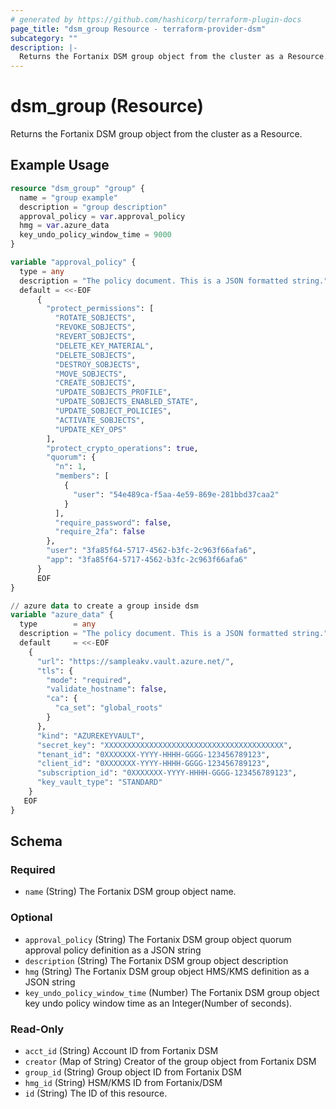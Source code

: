 ```yaml
---
# generated by https://github.com/hashicorp/terraform-plugin-docs
page_title: "dsm_group Resource - terraform-provider-dsm"
subcategory: ""
description: |-
  Returns the Fortanix DSM group object from the cluster as a Resource.
---
```


# dsm_group (Resource)

Returns the Fortanix DSM group object from the cluster as a Resource.

## Example Usage

```terraform
resource "dsm_group" "group" {
  name = "group example"
  description = "group description"
  approval_policy = var.approval_policy
  hmg = var.azure_data
  key_undo_policy_window_time = 9000
}

variable "approval_policy" {
  type = any
  description = "The policy document. This is a JSON formatted string."
  default = <<-EOF
      {
        "protect_permissions": [
          "ROTATE_SOBJECTS",
          "REVOKE_SOBJECTS",
          "REVERT_SOBJECTS",
          "DELETE_KEY_MATERIAL",
          "DELETE_SOBJECTS",
          "DESTROY_SOBJECTS",
          "MOVE_SOBJECTS",
          "CREATE_SOBJECTS",
          "UPDATE_SOBJECTS_PROFILE",
          "UPDATE_SOBJECTS_ENABLED_STATE",
          "UPDATE_SOBJECT_POLICIES",
          "ACTIVATE_SOBJECTS",
          "UPDATE_KEY_OPS"
        ],
        "protect_crypto_operations": true,
        "quorum": {
          "n": 1,
          "members": [
            {
              "user": "54e489ca-f5aa-4e59-869e-281bbd37caa2"
            }
          ],
          "require_password": false,
          "require_2fa": false
        },
        "user": "3fa85f64-5717-4562-b3fc-2c963f66afa6",
        "app": "3fa85f64-5717-4562-b3fc-2c963f66afa6"
      }
      EOF
}

// azure data to create a group inside dsm
variable "azure_data" {
  type        = any
  description = "The policy document. This is a JSON formatted string."
  default     = <<-EOF
    {
      "url": "https://sampleakv.vault.azure.net/",
      "tls": {
        "mode": "required",
        "validate_hostname": false,
        "ca": {
          "ca_set": "global_roots"
        }
      },
      "kind": "AZUREKEYVAULT",
      "secret_key": "XXXXXXXXXXXXXXXXXXXXXXXXXXXXXXXXXXXXXXXX",
      "tenant_id": "0XXXXXXX-YYYY-HHHH-GGGG-123456789123",
      "client_id": "0XXXXXXX-YYYY-HHHH-GGGG-123456789123",
      "subscription_id": "0XXXXXXX-YYYY-HHHH-GGGG-123456789123",
      "key_vault_type": "STANDARD"
    }
   EOF
}
```

<!-- schema generated by tfplugindocs -->
## Schema

### Required

- `name` (String) The Fortanix DSM group object name.

### Optional

- `approval_policy` (String) The Fortanix DSM group object quorum approval policy definition as a JSON string
- `description` (String) The Fortanix DSM group object description
- `hmg` (String) The Fortanix DSM group object HMS/KMS definition as a JSON string
- `key_undo_policy_window_time` (Number) The Fortanix DSM group object key undo policy window time as an Integer(Number of seconds).

### Read-Only

- `acct_id` (String) Account ID from Fortanix DSM
- `creator` (Map of String) Creator of the group object from Fortanix DSM
- `group_id` (String) Group object ID from Fortanix DSM
- `hmg_id` (String) HSM/KMS ID from Fortanix/DSM
- `id` (String) The ID of this resource.
